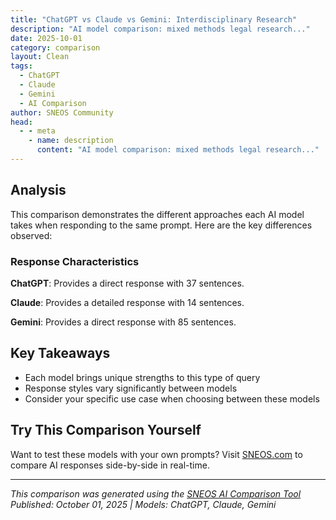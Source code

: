 ```yaml
---
title: "ChatGPT vs Claude vs Gemini: Interdisciplinary Research"
description: "AI model comparison: mixed methods legal research..."
date: 2025-10-01
category: comparison
layout: Clean
tags:
  - ChatGPT
  - Claude
  - Gemini
  - AI Comparison
author: SNEOS Community
head:
  - - meta
    - name: description
      content: "AI model comparison: mixed methods legal research..."
---
```


<ChatComparison
  title="ChatGPT vs Claude vs Gemini: Interdisciplinary Research"
  prompt="mixed methods legal research"
  :responses='{
    "ChatGPT": "**Mixed Methods Legal Research**\n\n**Definition:**\nMixed methods legal research is an approach that combines both qualitative and quantitative research methods to explore legal questions and issues. By integrating these methods, researchers can gain a more comprehensive understanding of legal phenomena than by using either methodology alone.\n\n---\n\n### Key Components\n\n1. **Qualitative Legal Research:**\n   - Focuses on understanding the law in context, such as analyzing statutes, case law, interviews, ethnographies, doctrinal studies, and policy analysis.\n   - Uses methods like textual analysis, thematic analysis, and case studies.\n   - Helps explore meanings, interpretations, and experiences related to the law.\n\n2. **Quantitative Legal Research:**\n   - Involves numerical data, statistics, and empirical measurements.\n   - Uses surveys, experiments, content analysis with coding, or data from databases and records (e.g., court decisions, sentencing data).\n   - Helps identify patterns, correlations, and generalizable findings.\n\n---\n\n### Why Use Mixed Methods in Legal Research?\n\n- **Holistic Understanding:** Combining qualitative insights with quantitative data provides a richer, more nuanced understanding of legal issues.\n- **Triangulation:** Confirms findings by cross-verifying data from multiple sources or approaches.\n- **Exploratory and Confirmatory:** Qualitative methods can explore theories or concepts, while quantitative methods can test hypotheses or measure phenomena.\n- **Complex Legal Issues:** Legal questions often have social, economic, and behavioral dimensions that benefit from multiple research perspectives.\n\n---\n\n### Examples of Mixed Methods Legal Research\n\n- Studying the impact of a new law: qualitative interviews with practitioners, policymakers, and affected individuals \u002B quantitative analysis of case outcomes or statistical trends before and after implementation.\n- Analyzing judicial decision-making: doctrinal case analysis \u002B quantitative coding of decision patterns to detect bias or consistency.\n- Evaluating access to justice: survey data measuring public experiences \u002B qualitative focus groups to understand barriers in depth.\n\n---\n\n### Steps to Conduct Mixed Methods Legal Research\n\n1. **Identify Research Questions:** Clarify which questions require qualitative, quantitative, or both types of data.\n2. **Select Appropriate Methods:** Choose interviews, focus groups, textual analysis alongside surveys, statistical analyses, etc.\n3. **Data Collection:** Gather qualitative and quantitative data systematically.\n4. **Integration:** Analyze each dataset separately and then integrate findings to draw comprehensive conclusions.\n5. **Interpretation:** Use combined insights to provide robust answers and policy recommendations.\n\n---\n\n### Challenges\n\n- Need for skills in both qualitative and quantitative methods.\n- Integration of data can be complex.\n- Time and resource intensive.\n- Balancing differing epistemological assumptions between methodologies.\n\n---\n\n### Conclusion\n\nMixed methods legal research enriches legal scholarship by bridging doctrinal, empirical, and social dimensions of law. It offers versatility, depth, and rigor, making it increasingly popular in contemporary legal studies.\n\n---\n\nIf you want, I can provide references, examples of studies, or guidance on designing a mixed methods legal research project!",
    "Claude": "# Mixed Methods Legal Research\n\nMixed methods legal research combines quantitative and quantitative approaches to provide a more comprehensive understanding of legal phenomena. This methodology is increasingly valuable in modern legal scholarship.\n\n## Definition and Core Principles\n\n**Mixed methods research** integrates:\n- **Quantitative methods**: Statistical analysis, surveys, experiments\n- **Qualitative methods**: Case studies, interviews, document analysis, ethnography\n- **Legal doctrinal analysis**: Traditional legal research examining statutes, cases, and legal principles\n\n## Key Advantages\n\n### 1. **Comprehensive Understanding**\n- Addresses limitations of single-method approaches\n- Provides both breadth (quantitative) and depth (qualitative)\n- Captures complexity of legal systems and behavior\n\n### 2. **Enhanced Validity**\n- Triangulation strengthens findings\n- Cross-validation of results\n- Reduces methodological bias\n\n### 3. **Policy Relevance**\n- Better informs evidence-based policy making\n- Addresses \u0022what works\u0022 and \u0022why\u0022 questions\n- Bridges theory and practice\n\n## Common Research Designs\n\n### Sequential Designs\n- **Explanatory**: Quantitative \u2192 Qualitative (explain statistical results)\n- **Exploratory**: Qualitative \u2192 Quantitative (test emerging theories)\n\n### Concurrent Designs\n- **Convergent**: Simultaneous collection and analysis\n- **Embedded**: One method supports the primary method\n\n## Applications in Legal Research\n\n### Criminal Justice\n- Recidivism studies combining statistical analysis with offender interviews\n- Court efficiency research using case processing data and stakeholder perspectives\n\n### Constitutional Law\n- Public opinion surveys on rights combined with doctrinal analysis\n- Impact studies examining both legal outcomes and lived experiences\n\n### Corporate Law\n- Compliance effectiveness using regulatory data and executive interviews\n- Market behavior analysis with legal framework examination\n\n### Access to Justice\n- Demographic analysis of legal service gaps with user experience studies\n- Technology adoption research combining usage statistics and user interviews\n\n## Methodological Considerations\n\n### Design Planning\n1. **Research Questions**: Ensure they require mixed methods\n2. **Sequencing**: Determine timing of data collection phases\n3. **Priority**: Decide which method receives emphasis\n4. **Integration**: Plan how methods will be combined\n\n### Data Integration Strategies\n- **Merging**: Compare and contrast findings\n- **Connecting**: Use one dataset to inform another\n- **Embedding**: Supplement primary method with secondary data\n- **Transforming**: Convert data types for comparison\n\n## Challenges and Solutions\n\n### Common Challenges\n- **Resource intensive**: Requires multiple skill sets and more time\n- **Complexity**: Difficult to manage multiple data types\n- **Training**: Researchers need diverse methodological expertise\n- **Integration**: Combining different types of evidence\n\n### Best Practices\n- **Clear rationale**: Justify why mixed methods are necessary\n- **Systematic approach**: Follow established frameworks\n- **Transparent reporting**: Document all methodological decisions\n- **Collaborative teams**: Include researchers with complementary skills\n\n## Quality Criteria\n\n### Legitimation\n- **Sequential legitimation**: Each phase builds on previous findings\n- **Concurrent legitimation**: Methods produce consistent results\n- **Commensurability**: Findings can be meaningfully compared\n\n### Inference Quality\n- **Design suitability**: Methods match research questions\n- **Interpretive rigor**: Sound analysis within each tradition\n- **Inferential consistency**: Logical conclusions across methods\n\n## Examples of Mixed Methods Legal Studies\n\n### 1. **Judicial Decision-Making**\n- Quantitative analysis of sentencing patterns\n- Qualitative interviews with judges\n- Doctrinal analysis of relevant precedents\n\n### 2. **Legislative Process Research**\n- Statistical analysis of voting patterns\n- Ethnographic observation of committee meetings\n- Content analysis of legislative debates\n\n### 3. **Legal Education Studies**\n- Survey data on student outcomes\n- Focus groups with students and faculty\n- Analysis of curriculum and accreditation standards\n\n## Technology and Tools\n\n### Data Collection\n- **Surveys**: Qualtrics, SurveyMonkey\n- **Interviews**: NVivo, Atlas.ti for transcription and coding\n- **Legal databases**: Westlaw, LexisNexis for doctrinal research\n\n### Analysis Software\n- **Quantitative**: SPSS, R, Stata\n- **Qualitative**: NVivo, Atlas.ti, Dedoose\n- **Mixed**: QDA Miner, MaxQDA\n\n## Future Directions\n\n### Emerging Trends\n- **Digital methods**: Big data analysis combined with traditional legal research\n- **Interdisciplinary collaboration",
    "Gemini": "Mixed methods legal research is a research approach that combines both qualitative and quantitative methods to investigate legal issues. It offers a more comprehensive understanding of complex legal problems by integrating different types of data and perspectives.\n\nHere\u0027s a breakdown of key aspects:\n\n**Core Principles:**\n\n*   **Integration:** The central idea is to bring together qualitative and quantitative approaches in a meaningful way.  It\u0027s not just about doing two separate studies; it\u0027s about weaving them together.\n*   **Complementarity:**  The strength of one method (e.g., rich contextual understanding from qualitative data) can compensate for the limitations of another (e.g., lack of statistical generalizability in qualitative data).\n*   **Triangulation:**  Using multiple methods to examine the same research question can enhance the validity and reliability of findings.  If different methods converge on the same conclusion, confidence in that conclusion increases.\n*   **Holistic Understanding:** Aims to provide a richer, more complete, and contextualized understanding of legal phenomena than either method could achieve alone.\n*   **Pragmatism:** Mixed methods researchers often adopt a pragmatic philosophical stance, focusing on the research question and choosing the methods best suited to answer it, rather than adhering strictly to a particular methodological paradigm.\n\n**Why Use Mixed Methods in Legal Research?**\n\n*   **Complex Legal Problems:** Legal issues are often multifaceted, involving legal rules, social context, human behavior, and ethical considerations. Mixed methods can address this complexity more effectively.\n*   **Gaining a Deeper Understanding:**  Qualitative methods can provide insights into the *why* behind legal phenomena, while quantitative methods can reveal the *what* and *how often*.\n*   **Contextualization:** Legal rules operate within specific social, political, and economic contexts. Qualitative methods help to understand these contexts, while quantitative methods can assess the broader impact of legal rules.\n*   **Validity and Reliability:** Triangulation of data from different sources strengthens the validity and reliability of research findings.\n*   **Addressing Diverse Research Questions:** Mixed methods allows researchers to answer a wider range of research questions than either method could alone.\n*   **Practical Relevance:** Combining qualitative and quantitative methods can increase the practical relevance of legal research by providing a more nuanced and comprehensive understanding of legal problems.\n\n**Common Mixed Methods Designs:**\n\n*   **Sequential Exploratory:**  Qualitative data is collected first to explore a topic, and then quantitative data is collected to test or generalize the qualitative findings.  (QUAL --\u003E QUAN) This is often used when the researcher needs to develop a deeper understanding of a phenomenon before designing a quantitative study.\n*   **Sequential Explanatory:** Quantitative data is collected first to identify patterns or relationships, and then qualitative data is collected to explain or interpret those findings. (QUAN --\u003E QUAL) This is used to help explain the meaning behind the quantitative results.\n*   **Concurrent Triangulation:** Qualitative and quantitative data are collected simultaneously to provide a more comprehensive understanding of the research question. (QUAL \u002B QUAN)  The results of both methods are compared and contrasted to look for convergence, divergence, or complementarity.\n*   **Embedded:** One method is embedded within the other.  For example, qualitative interviews might be conducted as part of a larger quantitative survey study.  (QUAL(quan)) or (QUAN(qual)). The embedded method is used to answer a different question or provide supplemental data.\n\n**Examples of Mixed Methods Legal Research:**\n\n*   **Sentencing Disparities:**  A researcher could use quantitative data (e.g., sentencing statistics) to identify disparities in sentencing based on race or gender.  Then, qualitative interviews with judges and attorneys could explore the reasons behind these disparities.\n*   **Impact of Legal Aid:**  A researcher might use quantitative data (e.g., case outcomes) to assess the impact of legal aid on access to justice.  Then, qualitative interviews with legal aid clients could explore their experiences and perceptions of the legal aid system.\n*   **Effectiveness of Legislation:**  A researcher could use quantitative data (e.g., crime rates) to assess the effectiveness of a new law. Then, qualitative interviews with law enforcement officials and community members could explore the implementation of the law and its impact on the community.\n*   **Study of access to justice for self-represented litigants:** This could involve a quantitative analysis of court data (e.g., case outcomes for self-represented litigants compared to represented litigants) followed by qualitative interviews with self-represented litigants to understand their experiences navigating the legal system.\n*   **Researching the impact of technology on legal practice:** This could involve a quantitative survey of lawyers to assess their use of technology, followed by qualitative case studies of law firms that have successfully integrated technology into their practice.\n\n**Challenges of Mixed Methods Research:**\n\n*   **Time and Resources:**  Mixed methods research can be more time-consuming and resource-intensive than single-method studies.\n*   **Expertise:**  Researchers need to have expertise in both qualitative and quantitative methods.\n*   **Integration:**  Integrating data from different methods can be challenging.\n*   **Weighting:** Deciding how to weight the findings from different methods can be difficult.\n*   **Complexity:**  Mixed methods research can be complex to design, implement, and analyze.\n*   **Publication Bias:** Some journals may favor studies that use a single, dominant method.\n\n**Steps in Conducting Mixed Methods Legal Research:**\n\n1.  **Define the Research Question:**  Clearly articulate the research question and identify the specific legal issue you want to investigate.\n2.  **Determine the Appropriate Design:**  Choose the mixed methods design that best suits your research question and objectives (e.g., sequential exploratory, sequential explanatory, concurrent triangulation).\n3.  **Develop Data Collection Instruments:** Design appropriate data collection instruments for both qualitative and quantitative data (e.g., surveys, interviews, document analysis).\n4.  **Collect Data:**  Collect both qualitative and quantitative data according to your chosen design.\n5.  **Analyze Data:** Analyze the qualitative and quantitative data separately, using appropriate analytical techniques.\n6.  **Integrate Data:**  Integrate the qualitative and quantitative findings by comparing, contrasting, and synthesizing the results.\n7.  **Interpret Findings:**  Interpret the integrated findings in light of the research question and relevant legal theory.\n8.  **Draw Conclusions:**  Draw conclusions based on the integrated findings and discuss the implications of the research.\n\n**Software and Tools:**\n\n*   **Statistical Software:** SPSS, R, Stata for quantitative data analysis.\n*   **Qualitative Data Analysis Software (QDAS):** NVivo, Atlas.ti, MAXQDA for qualitative data analysis.\n*   **Spreadsheets:** Excel or Google Sheets for data management and organization.\n\n**Ethical Considerations:**\n\n*   **Informed Consent:** Ensure that participants understand the purpose of the research and the different methods being used.\n*   **Confidentiality:** Protect the confidentiality of participants\u0027 data.\n*   **Bias:** Be aware of potential biases in both qualitative and quantitative data collection and analysis.\n*   **Transparency:** Be transparent about the methods used and the limitations of the research.\n\nIn conclusion, mixed methods legal research offers a powerful approach to investigating complex legal problems by combining the strengths of both qualitative and quantitative methods. It provides a more comprehensive and nuanced understanding of legal issues, leading to more informed and effective legal analysis and policy development. However, it is crucial to carefully plan and execute mixed methods research to address the inherent challenges and ensure the validity and reliability of the findings.\n"
  }'
  published-date="23:10"
/>

## Analysis

This comparison demonstrates the different approaches each AI model takes when responding to the same prompt. Here are the key differences observed:

### Response Characteristics

**ChatGPT**: Provides a direct response with 37 sentences. 

**Claude**: Provides a detailed response with 14 sentences. 

**Gemini**: Provides a direct response with 85 sentences. 

## Key Takeaways

- Each model brings unique strengths to this type of query
- Response styles vary significantly between models
- Consider your specific use case when choosing between these models

## Try This Comparison Yourself

Want to test these models with your own prompts? Visit [SNEOS.com](https://sneos.com) to compare AI responses side-by-side in real-time.

---

*This comparison was generated using the [SNEOS AI Comparison Tool](https://sneos.com)*
*Published: October 01, 2025 | Models: ChatGPT, Claude, Gemini*
